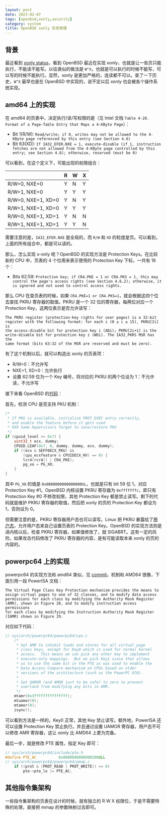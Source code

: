 ```yaml
---
layout: post
date: 2023-02-07
tags: [openbsd,xonly,security]
category: system
title: OpenBSD xonly 实现原理
---
```


## 背景

最近看到 [xonly status](https://marc.info/?l=openbsd-tech&m=167501519712725&w=2)，看到 OpenBSD 最近在实现 xonly，也就是让一些页只能执行，不能读不能写。以往类似的做法是 `W^X`，也就是可以执行的时候不能写，可以写的时候不能执行。显然，xonly 是更加严格的，连读都不可以。查了一下历史，`W^X` 最早也是在 OpenBSD 中实现的，说不定以后 xonly 也会被各个操作系统实现。

## amd64 上的实现

在 amd64 的页表中，决定执行/读/写权限的是（见 Intel 文档 `Table 4-20. Format of a Page-Table Entry that Maps a 4-KByte Page`）：

- Bit 1(R/W): `Read/write; if 0, writes may not be allowed to the 4-KByte page referenced by this entry (see Section 4.6)`
- Bit 63(XD): `If IA32_EFER.NXE = 1, execute-disable (if 1, instruction fetches are not allowed from the 4-KByte page controlled by this entry; see Section 4.6); otherwise, reserved (must be 0)`

可以看到，在这个定义下，可能出现的权限组合：

|                    | R   | W   | X   |
| ------------------ | --- | --- | --- |
| R/W=0, NXE=0       | Y   | N   | Y   |
| R/W=1, NXE=0       | Y   | Y   | Y   |
| R/W=0, NXE=1, XD=0 | Y   | N   | Y   |
| R/W=1, NXE=1, XD=0 | Y   | Y   | Y   |
| R/W=0, NXE=1, XD=1 | Y   | N   | N   |
| R/W=1, NXE=1, XD=1 | Y   | Y   | N   |

需要注意的是，`IA32_EFER.NXE` 是全局的，而 `R/W` 和 `XD` 的粒度是页。可以看到，上面的所有组合中，都是可以读的。

那么，怎么实现 x-only 呢？OpenBSD 的实现方法是 Protection Keys。在比较新的 CPU 中，页表的 4 个位用来表示使用的 Protection Key 下标，一共有 16 个：

- Bits 62:59: `Protection key; if CR4.PKE = 1 or CR4.PKS = 1, this may control the page's access rights (see Section 4.6.2); otherwise, it is ignored and not used to control access rights.`

那么 CPU 在查页表的时候，如果 `CR4.PKE=1 or CR4.PKS=1`，就会根据这四个位去查找 PKRU 寄存器的取值。PKRU 是一个 32 位的寄存器，每两位对应一个 Protection Key，这两位表示是否允许读写：

	The PKRU register (protection-key rights for user pages) is a 32-bit
	register with the following format: for each i (0 ≤ i ≤ 15), PKRU[2i] is
	the access-disable bit for protection key i (ADi); PKRU[2i+1] is the
	write-disable bit for protection key i (WDi). The IA32_PKRS MSR has the
	same format (bits 63:32 of the MSR are reserved and must be zero).

有了这个机制以后，就可以构造出 xonly 的页表项：

- R/W=0：不允许写
- NXE=1, XD=0：允许执行
- 设置 62:59 位为一个 Key 编号，将对应的 PKRU 的两个位设为 1：不允许读，不允许写

接下来看 OpenBSD 的[代码](https://github.com/openbsd/src/commit/e9e0c464329db9b56e1f2db65b0f536e53aa7e5f#diff-ab04285d8fd81f41887d9c9de2eb231be5e44c2d465f5c479943a1e21cf977ce)：

首先，检测 CPU 是否支持 PKU 机制：

```cpp
/*
 * If PKU is available, initialize PROT_EXEC entry correctly,
 * and enable the feature before it gets used
 * XXX Some Hypervisors forget to save/restore PKU
 */
if (cpuid_level >= 0x7) {
	uint32_t ecx, dummy;
	CPUID_LEAF(0x7, 0, dummy, dummy, ecx, dummy);
	if ((ecx & SEFF0ECX_PKU) &&
	    (cpu_ecxfeature & CPUIDECX_HV) == 0) {
		lcr4(rcr4() | CR4_PKE);
		pg_xo = PG_XO;
	}
}
```

其中 `PG_XO` 的值是 `0x0800000000000000UL`，也就是只有 bit 59 位 1，对应 Protection Key #1。OpenBSD 内核设置 PKRU 寄存器为 `0xfffffffc`，即只有 Protection Key #0 不修改权限，其他 Protection Key 都是禁止读写。剩下的代码就是维护 PKRU 寄存器的取值，然后把 xonly 的页的 Protection Key 都设为 1，否则设为 0。

但需要注意的是，PKRU 寄存器用户态也可以读写。Linux 把 PKRU 暴露给了[用户态](https://www.kernel.org/doc/html/latest/core-api/protection-keys.html)，允许用户态来自己设置页表的 Protection Key。OpenBSD 的实现方法则是进内核以后，检查 PKRU 寄存器，如果值修改了，就 SIGABRT。这有一定的风险，如果攻击代码修改了 PKRU 寄存器的内容，是有可能读取本来 xonly 的页的内容的。

## powerpc64 上的实现

powerpc64 的实现方法和 amd64 类似，见 [commit](https://github.com/openbsd/src/commit/6bd9427e6879f79e0e2c1e03d8411439da5bb69)。机制和 AMD64 很像，下面引用一段 PowerISA 文档：

	The Virtual Page Class Key Protection mechanism provides the means to
	assign virtual pages to one of 32 classes, and to modify data access
	permissions for each class by modifying the Authority Mask Register
	(AMR), shown in Figure 28, and to modify instruction access permissions
	for each class by modifying the Instruction Authority Mask Register
	(IAMR) shown in Figure 29.

对应如下代码：

```c
// sys/arch/powerpc64/powerpc64/cpu.c
	/*
	 * Set AMR to inhibit loads and stores for all virtual page
	 * class keys, except for Key0 which is used for normal kernel
	 * access.  This means we can pick any other key to implement
	 * execute-only mappings.  But we pick Key1 since that allows
	 * us to use the same bit in the PTE as was used to enable the
	 * Data Access Compare mechanism on CPUs based on older
	 * versions of the architecture (such as the PowerPC 970).
	 *
	 * Set UAMOR (and AMOR just to be safe) to zero to prevent
	 * userland from modifying any bits in AMR.
	 */
	mtamr(0x3fffffffffffffff);
	mtuamor(0);
	mtamor(0);
	isync();
```

可以看到方法是一样的，Key0 正常，其他 Key 禁止读写。额外地，PowerISA 还可以设置 Protection Key 禁止执行。并且通过设置 UAMOR 寄存器，用户态不可以修改 AMR 寄存器，这让 xonly 比 AMD64 上更为完备。

最后一步，就是修改 PTE 属性，指定 Key 即可：

```c
// sys/arch/powerpc64/include/pte.h
#define PTE_AC			0x0000000000000200ULL
// sys/arch/powerpc64/powerpc64/pmap.c
	if ((prot & (PROT_READ | PROT_WRITE)) == 0)
		pte->pte_lo |= PTE_AC;
```


## 其他指令集架构

一些指令集架构的页表在设计的时候，就有独立的 R W X 权限位，于是不需要特殊的处理，直接把 mmap 的参数映射过去即可。